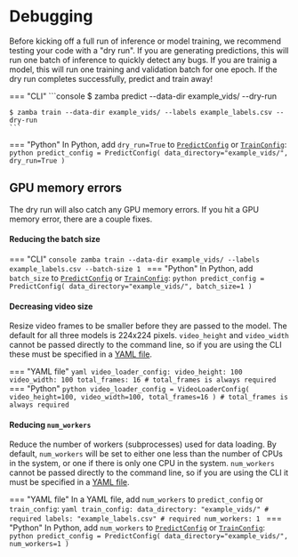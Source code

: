 # Debugging

Before kicking off a full run of inference or model training, we recommend testing your code with a "dry run". If you are generating predictions, this will run one batch of inference to quickly detect any bugs. If you are trainig a model, this will run one training and validation batch for one epoch. If the dry run completes successfully, predict and train away!

=== "CLI"
    ```console
    $ zamba predict --data-dir example_vids/ --dry-run

    $ zamba train --data-dir example_vids/ --labels example_labels.csv --dry-run
    ```
=== "Python"
    In Python, add `dry_run=True` to [`PredictConfig`](configurations.md#prediction-arguments) or [`TrainConfig`](configurations.md#training-arguments):
    ```python
    predict_config = PredictConfig(
        data_directory="example_vids/", dry_run=True
    )
    ```

## GPU memory errors

The dry run will also catch any GPU memory errors. If you hit a GPU memory error, there are a couple fixes.

#### Reducing the batch size
  
=== "CLI"
    ```console
    zamba train --data-dir example_vids/ --labels example_labels.csv --batch-size 1
    ```
=== "Python"
    In Python, add `batch_size` to [`PredictConfig`](configurations.md#prediction-arguments) or [`TrainConfig`](configurations.md#training-arguments):
    ```python
    predict_config = PredictConfig(
        data_directory="example_vids/", batch_size=1
    )
    ```

#### Decreasing video size

Resize video frames to be smaller before they are passed to the model. The default for all three models is 224x224 pixels. `video_height` and `video_width` cannot be passed directly to the command line, so if you are using the CLI these must be specified in a [YAML file](yaml-config.md).

=== "YAML file"
    ```yaml
    video_loader_config:
        video_height: 100
        video_width: 100
        total_frames: 16 # total_frames is always required
    ```
=== "Python"
    ```python
    video_loader_config = VideoLoaderConfig(
        video_height=100, video_width=100, total_frames=16
    ) # total_frames is always required
    ```

#### Reducing `num_workers`

Reduce the number of workers (subprocesses) used for data loading. By default, `num_workers` will be set to either one less than the number of CPUs in the system, or one if there is only one CPU in the system. `num_workers` cannot be passed directly to the command line, so if you are using the CLI it must be specified in a [YAML file](yaml-config.md).

=== "YAML file"
    In a YAML file, add `num_workers` to `predict_config` or `train_config`:
    ```yaml
    train_config:
        data_directory: "example_vids/" # required
        labels: "example_labels.csv" # required
        num_workers: 1
    ```
=== "Python"
    In Python, add `num_workers` to [`PredictConfig`](configurations.md#prediction-arguments) or [`TrainConfig`](configurations.md#training-arguments):
    ```python
    predict_config = PredictConfig(
        data_directory="example_vids/", num_workers=1
    )
    ```